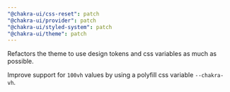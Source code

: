 ```yaml
---
"@chakra-ui/css-reset": patch
"@chakra-ui/provider": patch
"@chakra-ui/styled-system": patch
"@chakra-ui/theme": patch
---
```


Refactors the theme to use design tokens and css variables as much as possible.

Improve support for `100vh` values by using a polyfill css variable
`--chakra-vh`.
